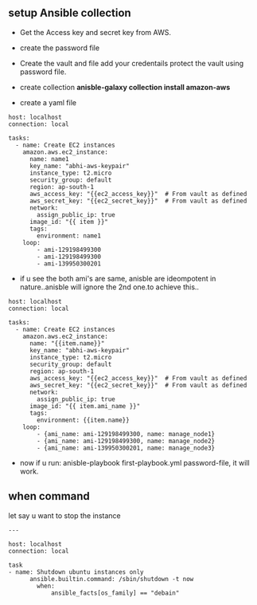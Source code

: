 ## setup Ansible collection

- Get the Access key and secret key from AWS.
- create the password file
- Create the vault and file add your credentails protect the vault using password file.

- create collection **anisble-galaxy collection install amazon-aws**
- create a yaml file

```
host: localhost
connection: local

tasks:
  - name: Create EC2 instances
    amazon.aws.ec2_instance:
      name: name1
      key_name: "abhi-aws-keypair"
      instance_type: t2.micro
      security_group: default
      region: ap-south-1
      aws_access_key: "{{ec2_access_key}}"  # From vault as defined
      aws_secret_key: "{{ec2_secret_key}}"  # From vault as defined      
      network:
        assign_public_ip: true
      image_id: "{{ item }}"
      tags:
        environment: name1
    loop:
        - ami-129198499300
        - ami-129198499300
        - ami-139950300201
```

- if u see the both ami's are same, anisble are ideompotent in nature..anisble will ignore the 2nd one.to achieve this..

```
host: localhost
connection: local

tasks:
  - name: Create EC2 instances
    amazon.aws.ec2_instance:
      name: "{{item.name}}"
      key_name: "abhi-aws-keypair"
      instance_type: t2.micro
      security_group: default
      region: ap-south-1
      aws_access_key: "{{ec2_access_key}}"  # From vault as defined
      aws_secret_key: "{{ec2_secret_key}}"  # From vault as defined      
      network:
        assign_public_ip: true
      image_id: "{{ item.ami_name }}"
      tags:
        environment: {{item.name}}
    loop:
        - {ami_name: ami-129198499300, name: manage_node1}
        - {ami_name: ami-129198499300, name: manage_node2}
        - {ami_name: ami-139950300201, name: manage_node3}
```

- now if u run: anisble-playbook first-playbook.yml password-file, it will work.

## when command

let say u want to stop the instance 

```
---

host: localhost
connection: local

task
- name: Shutdown ubuntu instances only
      ansible.builtin.command: /sbin/shutdown -t now
        when:
            ansible_facts[os_family] == "debain"